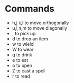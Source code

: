 # Commands

+ h,j,k,l to move orthogonally
+ u,i,n,m to move diagonally
+ , to pick up
+ d to drop an item
+ w to wield
+ W to wear
+ q to drink
+ e to eat
+ o to open
+ Z to cast a spell
+ r to read
